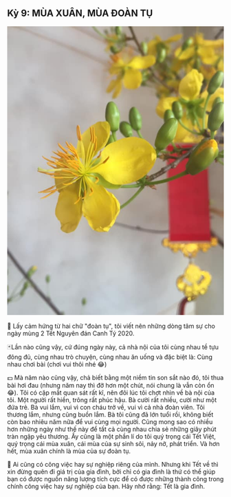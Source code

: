 ## Kỳ 9: MÙA XUÂN, MÙA ĐOÀN TỤ

![Spring Stories 9](../img/SpringStories9.jpg)

🎍 Lấy cảm hứng từ hai chữ "đoàn tụ", tôi viết nên những dòng tâm sự cho ngày mùng 2 Tết Nguyên đán Canh Tý 2020.

🃏Lần nào cũng vậy, cứ đúng ngày này, cả nhà nội của tôi cùng nhau tề tựu đông đủ, cùng nhau trò chuyện, cùng nhau ăn uống và đặc biệt là: Cùng nhau chơi bài (chơi vui thôi nhé 😂)

💵 Mà năm nào cũng vậy, chả biết bằng một niềm tin son sắt nào đó, tôi thua bài hơi đau (nhưng năm nay thì đỡ hơn một chút, nói chung là vẫn còn ổn 😂). Tôi có cặp mắt quan sát rất kĩ, nên đôi lúc tôi chợt nhìn về bà nội của tôi. Một người rất hiền, trông rất phúc hậu. Bà cười rất nhiều, cười như một đứa trẻ. Bà vui lắm, vui vì con cháu trở về, vui vì cả nhà đoàn viên. Tôi thương lắm, nhưng cũng buồn lắm. Bà tôi cũng đã lớn tuổi rồi, không biết còn bao nhiêu năm nữa để vui cùng mọi người. Cũng mong sao có nhiều hơn những ngày như thế này để tất cả cùng nhau chia sẻ những giây phút tràn ngập yêu thương. Ấy cũng là một phần lí do tôi quý trọng cái Tết Việt, quý trọng cái mùa xuân, cái mùa của sự sinh sôi, nảy nở, phát triển. Và hơn hết, mùa xuân chính là mùa của sự đoàn tụ.

🏡 Ai cũng có công việc hay sự nghiệp riêng của mình. Nhưng khi Tết về thì xin đừng quên đi giá trị của gia đình, bởi chỉ có gia đình là thứ có thể giúp bạn có được nguồn năng lượng tích cực để có được những thành công trong chính công việc hay sự nghiệp của bạn. Hãy nhớ rằng: Tết là gia đình.
